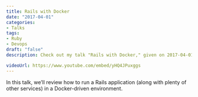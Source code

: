 ```yaml
---
title: Rails with Docker
date: "2017-04-01"
categories:
- Talks
tags:
- Ruby
- Devops
draft: "false"
description: Check out my talk "Rails with Docker," given on 2017-04-01.

videoUrl: https://www.youtube.com/embed/yHQ4JPuxggs
---
```

In this talk, we’ll review how to run a Rails application (along with plenty
of other services) in a Docker-driven environment.
